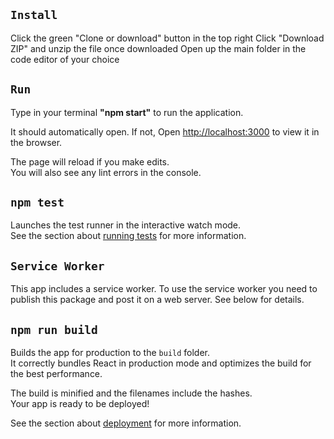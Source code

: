 
## `Install`
Click the green "Clone or download" button in the top right
Click "Download ZIP" and unzip the file once downloaded 
Open up the main folder in the code editor of your choice

## `Run`
Type in your terminal <strong>"npm start"</strong> to run the application.

It should automatically open. If not, Open [http://localhost:3000](http://localhost:3000) to view it in the browser.

The page will reload if you make edits.<br>
You will also see any lint errors in the console.

## `npm test`

Launches the test runner in the interactive watch mode.<br>
See the section about [running tests](https://facebook.github.io/create-react-app/docs/running-tests) for more information.

## `Service Worker`
This app includes a service worker. To use the service worker you need to publish this package and post it on a web server. See below for details.

## `npm run build`

Builds the app for production to the `build` folder.<br>
It correctly bundles React in production mode and optimizes the build for the best performance.

The build is minified and the filenames include the hashes.<br>
Your app is ready to be deployed!

See the section about [deployment](https://facebook.github.io/create-react-app/docs/deployment) for more information.


